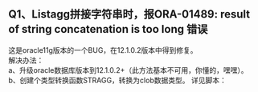 
## Q1、Listagg拼接字符串时，报ORA-01489: result of string concatenation is too long 错误 

这是oracle11g版本的一个BUG，在12.1.0.2版本中得到修复。<br>
解决办法：<br>
a、升级oracle数据库版本到12.1.0.2+（此方法基本不可用，你懂的，嘿嘿）。<br>
b、创建个类型转换函数STRAGG，转换为clob数据类型。 详见脚本：<br>

